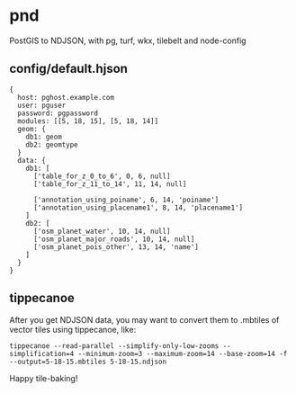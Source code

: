 # pnd
PostGIS to NDJSON, with pg, turf, wkx, tilebelt and node-config
## config/default.hjson
```
{
  host: pghost.example.com
  user: pguser
  password: pgpassword
  modules: [[5, 18, 15], [5, 18, 14]]
  geom: {
    db1: geom
    db2: geomtype
  }
  data: {
    db1: [
      ['table_for_z_0_to_6', 0, 6, null]
      ['table_for_z_11_to_14', 11, 14, null]

      ['annotation_using_poiname', 6, 14, 'poiname']
      ['annotation_using_placename1', 8, 14, 'placename1']
    ]
    db2: [
      ['osm_planet_water', 10, 14, null]
      ['osm_planet_major_roads', 10, 14, null]
      ['osm_planet_pois_other', 13, 14, 'name']
    ]
  }
}
```
## tippecanoe
After you get NDJSON data, you may want to convert them to .mbtiles of vector tiles using tippecanoe, like:
```
tippecanoe --read-parallel --simplify-only-low-zooms --simplification=4 --minimum-zoom=3 --maximum-zoom=14 --base-zoom=14 -f --output=5-18-15.mbtiles 5-18-15.ndjson
```

Happy tile-baking!

